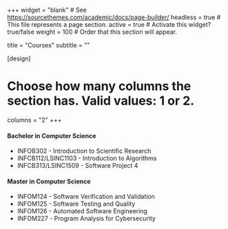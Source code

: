 +++
widget = "blank"  # See https://sourcethemes.com/academic/docs/page-builder/
headless = true  # This file represents a page section.
active = true  # Activate this widget? true/false
weight = 100  # Order that this section will appear.

title = "Courses"
subtitle = ""

[design]
  # Choose how many columns the section has. Valid values: 1 or 2.
  columns = "2"
+++

#### Bachelor in Computer Science

  * INFOB302 - Introduction to Scientific Research
  * INFCB112/LSINC1103 - Introduction to Algorithms
  * INFCB313/LSINC1509 - Software Project 4
  
#### Master in Computer Science

  * INFOM124 - Software Verification and Validation
  * INFOM125 - Software Testing and Quality
  * INFOM126 - Automated Software Engineering
  * INFOM227 - Program Analysis for Cybersecurity
  
